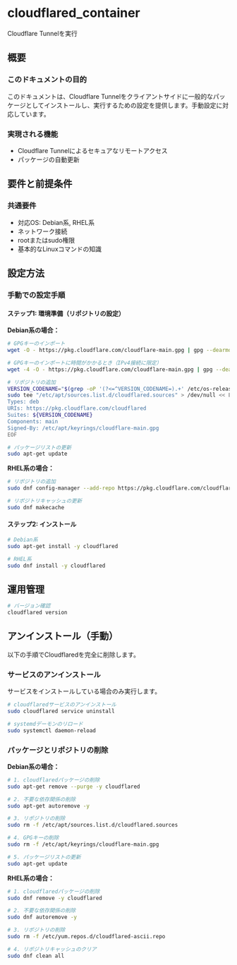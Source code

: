 # cloudflared_container
Cloudflare Tunnelを実行

## 概要
### このドキュメントの目的
このドキュメントは、Cloudflare Tunnelをクライアントサイドに一般的なパッケージとしてインストールし、実行するための設定を提供します。手動設定に対応しています。

### 実現される機能
- Cloudflare Tunnelによるセキュアなリモートアクセス
- パッケージの自動更新

## 要件と前提条件
### 共通要件
- 対応OS: Debian系, RHEL系
- ネットワーク接続
- rootまたはsudo権限
- 基本的なLinuxコマンドの知識

## 設定方法
###  手動での設定手順
#### ステップ1: 環境準備（リポジトリの設定）
**Debian系の場合：**
```bash
# GPGキーのインポート
wget -O - https://pkg.cloudflare.com/cloudflare-main.gpg | gpg --dearmor | sudo tee /etc/apt/keyrings/cloudflare-main.gpg > /dev/null

# GPGキーのインポートに時間がかかるとき（IPv4接続に限定）
wget -4 -O - https://pkg.cloudflare.com/cloudflare-main.gpg | gpg --dearmor | sudo tee /etc/apt/keyrings/cloudflare-main.gpg > /dev/null

# リポジトリの追加
VERSION_CODENAME="$(grep -oP '(?<=^VERSION_CODENAME=).+' /etc/os-release | tr -d '\"')" &&
sudo tee "/etc/apt/sources.list.d/cloudflared.sources" > /dev/null << EOF
Types: deb
URIs: https://pkg.cloudflare.com/cloudflared
Suites: ${VERSION_CODENAME}
Components: main
Signed-By: /etc/apt/keyrings/cloudflare-main.gpg
EOF

# パッケージリストの更新
sudo apt-get update
```

**RHEL系の場合：**
```bash
# リポジトリの追加
sudo dnf config-manager --add-repo https://pkg.cloudflare.com/cloudflared-ascii.repo

# リポジトリキャッシュの更新
sudo dnf makecache
```

#### ステップ2: インストール
```bash
# Debian系
sudo apt-get install -y cloudflared

# RHEL系
sudo dnf install -y cloudflared
```

## 運用管理
```bash
# バージョン確認
cloudflared version
```

## アンインストール（手動）
以下の手順でCloudflaredを完全に削除します。

### サービスのアンインストール
サービスをインストールしている場合のみ実行します。
```bash
# cloudflaredサービスのアンインストール
sudo cloudflared service uninstall

# systemdデーモンのリロード
sudo systemctl daemon-reload
```

### パッケージとリポジトリの削除
**Debian系の場合：**
```bash
# 1. cloudflaredパッケージの削除
sudo apt-get remove --purge -y cloudflared

# 2. 不要な依存関係の削除
sudo apt-get autoremove -y

# 3. リポジトリの削除
sudo rm -f /etc/apt/sources.list.d/cloudflared.sources

# 4. GPGキーの削除
sudo rm -f /etc/apt/keyrings/cloudflare-main.gpg

# 5. パッケージリストの更新
sudo apt-get update
```

**RHEL系の場合：**
```bash
# 1. cloudflaredパッケージの削除
sudo dnf remove -y cloudflared

# 2. 不要な依存関係の削除
sudo dnf autoremove -y

# 3. リポジトリの削除
sudo rm -f /etc/yum.repos.d/cloudflared-ascii.repo

# 4. リポジトリキャッシュのクリア
sudo dnf clean all
```
